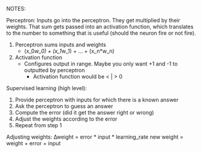 NOTES:

Perceptron:
Inputs go into the perceptron. They get multiplied by their weights.  That sum
gets passed into an activation function, which translates to the number to 
something that is useful (should the neuron fire or not fire).
1) Perceptron sums inputs and weights
    - (x_0*w_0) + (x_1*w_1) + ... + (x_n*w_n)
2) Activation function
    - Configures output in range.  Maybe you only want +1 and -1 to outputted by perceptron
        - Activation function would be < | > 0

Supervised learning (high level):
1) Provide perceptron with inputs for which there is a known answer
2) Ask the perceptron to guess an answer
3) Compute the error (did it get the answer right or wrong)
4) Adjust the weights according to the error
5) Repeat from step 1

Adjusting weights:
∆weight = error * input * learning_rate
new weight = weight + error + input